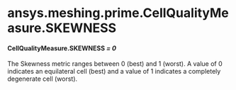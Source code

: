 # ansys.meshing.prime.CellQualityMeasure.SKEWNESS



#### CellQualityMeasure.SKEWNESS *= 0*

The Skewness metric ranges between 0 (best) and 1 (worst). A value of 0 indicates an equilateral cell (best) and a value of 1 indicates a completely degenerate cell (worst).

<!-- !! processed by numpydoc !! -->

